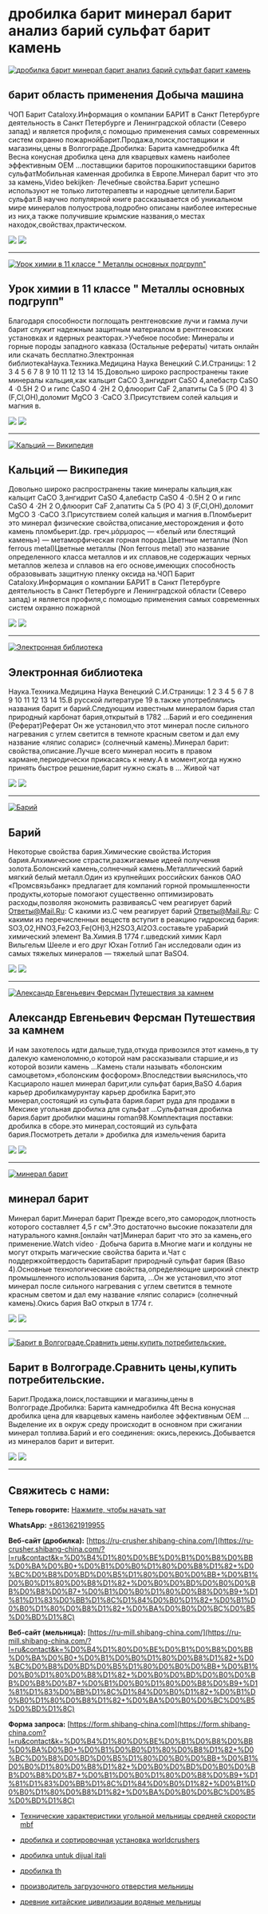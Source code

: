 # дробилка барит минерал барит анализ барий сульфат барит камень

<a href="https://swt.shibang-china.com/?l=ru&img&k=%D0%B4%D1%80%D0%BE%D0%B1%D0%B8%D0%BB%D0%BA%D0%B0+%D0%B1%D0%B0%D1%80%D0%B8%D1%82+%D0%BC%D0%B8%D0%BD%D0%B5%D1%80%D0%B0%D0%BB+%D0%B1%D0%B0%D1%80%D0%B8%D1%82+%D0%B0%D0%BD%D0%B0%D0%BB%D0%B8%D0%B7+%D0%B1%D0%B0%D1%80%D0%B8%D0%B9+%D1%81%D1%83%D0%BB%D1%8C%D1%84%D0%B0%D1%82+%D0%B1%D0%B0%D1%80%D0%B8%D1%82+%D0%BA%D0%B0%D0%BC%D0%B5%D0%BD%D1%8C" target="_blank">![дробилка барит минерал барит анализ барий сульфат барит камень](http://static.shibang-china.com/all-800x300/1425.jpg)</a>

## барит область применения Добыча машина
ЧОП Барит Cataloxy.Информация о компании БАРИТ в Санкт Петербургe деятельность в Санкт Петербурге и Ленинградской области (Северо запад) и является профиля,с помощью применения самых современных систем охранно пожарнойБарит.Продажа,поиск,поставщики и магазины,цены в Волгограде.Дробилка: Барита камнедробилка 4ft Весна конусная дробилка цена для кварцевых камень наиболее эффективным OEM …поставщики баритов порошкипоставщики баритов сульфатМобильная каменная дробилка в Европе.Минерал барит что это за камень,Video bekijken&#183; Лечебные свойства.Барит успешно используют не только литотерапевты и народные целители.Барит сульфат.В научно популярной книге рассказывается об уникальном мире минералов полуострова,подробно описаны наиболее интересные из них,а также получившие крымские названия,о местах находок,свойствах,практическом.


<a href="https://whatsapp.shibangsoft.com/WhatsApp.php" target="_blank" title="WhatsApp">![](http://static.shibang-china.com/icon/whatsapp.png)</a> <a href="https://swt.shibang-china.com/?l=ru&icon&k=%D0%B4%D1%80%D0%BE%D0%B1%D0%B8%D0%BB%D0%BA%D0%B0+%D0%B1%D0%B0%D1%80%D0%B8%D1%82+%D0%BC%D0%B8%D0%BD%D0%B5%D1%80%D0%B0%D0%BB+%D0%B1%D0%B0%D1%80%D0%B8%D1%82+%D0%B0%D0%BD%D0%B0%D0%BB%D0%B8%D0%B7+%D0%B1%D0%B0%D1%80%D0%B8%D0%B9+%D1%81%D1%83%D0%BB%D1%8C%D1%84%D0%B0%D1%82+%D0%B1%D0%B0%D1%80%D0%B8%D1%82+%D0%BA%D0%B0%D0%BC%D0%B5%D0%BD%D1%8C" target="_blank">![](http://static.shibang-china.com/icon/chat-ru.png)</a>

---

<a href="https://swt.shibang-china.com/?l=ru&img&k=%D0%B4%D1%80%D0%BE%D0%B1%D0%B8%D0%BB%D0%BA%D0%B0+%D0%B1%D0%B0%D1%80%D0%B8%D1%82+%D0%BC%D0%B8%D0%BD%D0%B5%D1%80%D0%B0%D0%BB+%D0%B1%D0%B0%D1%80%D0%B8%D1%82+%D0%B0%D0%BD%D0%B0%D0%BB%D0%B8%D0%B7+%D0%B1%D0%B0%D1%80%D0%B8%D0%B9+%D1%81%D1%83%D0%BB%D1%8C%D1%84%D0%B0%D1%82+%D0%B1%D0%B0%D1%80%D0%B8%D1%82+%D0%BA%D0%B0%D0%BC%D0%B5%D0%BD%D1%8C" target="_blank">![Урок химии в 11 классе &quot; Металлы основных подгрупп&quot;](http://static.shibang-china.com/all-800x300/941.jpg)</a>

## Урок химии в 11 классе &quot; Металлы основных подгрупп&quot;
Благодаря способности поглощать рентгеновские лучи и гамма лучи барит служит надежным защитным материалом в рентгеновских установках и ядерных реакторах.&gt;Учебное пособие: Минералы и горные породы западного кавказа (Остальные рефераты) читать онлайн или скачать бесплатно.Электронная библиотекаНаука.Техника.Медицина Наука Венецкий С.И.Страницы: 1 2 3 4 5 6 7 8 9 10 11 12 13 14 15.Довольно широко распространены такие минералы кальция,как кальцит CaCO 3,ангидрит CaSO 4,алебастр CaSO 4 &#183;0.5H 2 O и гипс CaSO 4 &#183;2H 2 O,флюорит CaF 2,апатиты Ca 5 (PO 4) 3 (F,Cl,OH),доломит MgCO 3 &#183;CaCO 3.Присутствием солей кальция и магния в.


<a href="https://whatsapp.shibangsoft.com/WhatsApp.php" target="_blank" title="WhatsApp">![](http://static.shibang-china.com/icon/whatsapp.png)</a> <a href="https://swt.shibang-china.com/?l=ru&icon&k=%D0%B4%D1%80%D0%BE%D0%B1%D0%B8%D0%BB%D0%BA%D0%B0+%D0%B1%D0%B0%D1%80%D0%B8%D1%82+%D0%BC%D0%B8%D0%BD%D0%B5%D1%80%D0%B0%D0%BB+%D0%B1%D0%B0%D1%80%D0%B8%D1%82+%D0%B0%D0%BD%D0%B0%D0%BB%D0%B8%D0%B7+%D0%B1%D0%B0%D1%80%D0%B8%D0%B9+%D1%81%D1%83%D0%BB%D1%8C%D1%84%D0%B0%D1%82+%D0%B1%D0%B0%D1%80%D0%B8%D1%82+%D0%BA%D0%B0%D0%BC%D0%B5%D0%BD%D1%8C" target="_blank">![](http://static.shibang-china.com/icon/chat-ru.png)</a>

---

<a href="https://swt.shibang-china.com/?l=ru&img&k=%D0%B4%D1%80%D0%BE%D0%B1%D0%B8%D0%BB%D0%BA%D0%B0+%D0%B1%D0%B0%D1%80%D0%B8%D1%82+%D0%BC%D0%B8%D0%BD%D0%B5%D1%80%D0%B0%D0%BB+%D0%B1%D0%B0%D1%80%D0%B8%D1%82+%D0%B0%D0%BD%D0%B0%D0%BB%D0%B8%D0%B7+%D0%B1%D0%B0%D1%80%D0%B8%D0%B9+%D1%81%D1%83%D0%BB%D1%8C%D1%84%D0%B0%D1%82+%D0%B1%D0%B0%D1%80%D0%B8%D1%82+%D0%BA%D0%B0%D0%BC%D0%B5%D0%BD%D1%8C" target="_blank">![Кальций — Википедия](http://static.shibang-china.com/all-800x300/621.jpg)</a>

## Кальций — Википедия
Довольно широко распространены такие минералы кальция,как кальцит CaCO 3,ангидрит CaSO 4,алебастр CaSO 4 &#183;0.5H 2 O и гипс CaSO 4 &#183;2H 2 O,флюорит CaF 2,апатиты Ca 5 (PO 4) 3 (F,Cl,OH),доломит MgCO 3 &#183;CaCO 3.Присутствием солей кальция и магния в.Пломбьерит это минерал физические свойства,описание,месторождения и фото камень пломбьерит.(др. греч.μάρμαρος — &#171;белый или блестящий камень&#187;) — метаморфическая горная порода.Цветные металлы (Non ferrous metal)Цветные металлы (Non ferrous metal) это название определенного класса металлов и их сплавов,не содержащих черных металлов железа и сплавов на его основе,имеющих способность образовывать защитную пленку оксида на.ЧОП Барит Cataloxy.Информация о компании БАРИТ в Санкт Петербургe деятельность в Санкт Петербурге и Ленинградской области (Северо запад) и является профиля,с помощью применения самых современных систем охранно пожарной


<a href="https://whatsapp.shibangsoft.com/WhatsApp.php" target="_blank" title="WhatsApp">![](http://static.shibang-china.com/icon/whatsapp.png)</a> <a href="https://swt.shibang-china.com/?l=ru&icon&k=%D0%B4%D1%80%D0%BE%D0%B1%D0%B8%D0%BB%D0%BA%D0%B0+%D0%B1%D0%B0%D1%80%D0%B8%D1%82+%D0%BC%D0%B8%D0%BD%D0%B5%D1%80%D0%B0%D0%BB+%D0%B1%D0%B0%D1%80%D0%B8%D1%82+%D0%B0%D0%BD%D0%B0%D0%BB%D0%B8%D0%B7+%D0%B1%D0%B0%D1%80%D0%B8%D0%B9+%D1%81%D1%83%D0%BB%D1%8C%D1%84%D0%B0%D1%82+%D0%B1%D0%B0%D1%80%D0%B8%D1%82+%D0%BA%D0%B0%D0%BC%D0%B5%D0%BD%D1%8C" target="_blank">![](http://static.shibang-china.com/icon/chat-ru.png)</a>

---

<a href="https://swt.shibang-china.com/?l=ru&img&k=%D0%B4%D1%80%D0%BE%D0%B1%D0%B8%D0%BB%D0%BA%D0%B0+%D0%B1%D0%B0%D1%80%D0%B8%D1%82+%D0%BC%D0%B8%D0%BD%D0%B5%D1%80%D0%B0%D0%BB+%D0%B1%D0%B0%D1%80%D0%B8%D1%82+%D0%B0%D0%BD%D0%B0%D0%BB%D0%B8%D0%B7+%D0%B1%D0%B0%D1%80%D0%B8%D0%B9+%D1%81%D1%83%D0%BB%D1%8C%D1%84%D0%B0%D1%82+%D0%B1%D0%B0%D1%80%D0%B8%D1%82+%D0%BA%D0%B0%D0%BC%D0%B5%D0%BD%D1%8C" target="_blank">![Электронная библиотека](http://static.shibang-china.com/all-800x300/781.jpg)</a>

## Электронная библиотека
Наука.Техника.Медицина Наука Венецкий С.И.Страницы: 1 2 3 4 5 6 7 8 9 10 11 12 13 14 15.В русской литературе 19 в.также употреблялись названия барит и барий.Следующим известным минералом бария стал природный карбонат бария,открытый в 1782 …Барий и его соединения (Реферат)Реферат Он же установил,что этот минерал после сильного нагре&#173;вания с углем светится в темноте красным светом и дал ему название &#171;ляпис соларис&#187; (солнечный камень).Минерал барит: свойства,описание.Лучше всего минерал носить в правом кармане,периодически прикасаясь к нему.А в момент,когда нужно принять быстрое решение,барит нужно сжать в … Живой чат


<a href="https://whatsapp.shibangsoft.com/WhatsApp.php" target="_blank" title="WhatsApp">![](http://static.shibang-china.com/icon/whatsapp.png)</a> <a href="https://swt.shibang-china.com/?l=ru&icon&k=%D0%B4%D1%80%D0%BE%D0%B1%D0%B8%D0%BB%D0%BA%D0%B0+%D0%B1%D0%B0%D1%80%D0%B8%D1%82+%D0%BC%D0%B8%D0%BD%D0%B5%D1%80%D0%B0%D0%BB+%D0%B1%D0%B0%D1%80%D0%B8%D1%82+%D0%B0%D0%BD%D0%B0%D0%BB%D0%B8%D0%B7+%D0%B1%D0%B0%D1%80%D0%B8%D0%B9+%D1%81%D1%83%D0%BB%D1%8C%D1%84%D0%B0%D1%82+%D0%B1%D0%B0%D1%80%D0%B8%D1%82+%D0%BA%D0%B0%D0%BC%D0%B5%D0%BD%D1%8C" target="_blank">![](http://static.shibang-china.com/icon/chat-ru.png)</a>

---

<a href="https://swt.shibang-china.com/?l=ru&img&k=%D0%B4%D1%80%D0%BE%D0%B1%D0%B8%D0%BB%D0%BA%D0%B0+%D0%B1%D0%B0%D1%80%D0%B8%D1%82+%D0%BC%D0%B8%D0%BD%D0%B5%D1%80%D0%B0%D0%BB+%D0%B1%D0%B0%D1%80%D0%B8%D1%82+%D0%B0%D0%BD%D0%B0%D0%BB%D0%B8%D0%B7+%D0%B1%D0%B0%D1%80%D0%B8%D0%B9+%D1%81%D1%83%D0%BB%D1%8C%D1%84%D0%B0%D1%82+%D0%B1%D0%B0%D1%80%D0%B8%D1%82+%D0%BA%D0%B0%D0%BC%D0%B5%D0%BD%D1%8C" target="_blank">![Барий](http://static.shibang-china.com/all-800x300/337.jpg)</a>

## Барий
Некоторые свойства бария.Химические свойства.История бария.Алхимические страсти,разжигаемые идеей получения золота.Болонский камень,солнечный камень.Металлический барий мягкий белый металл.Один из крупнейших российских банков ОАО &#171;Промсвязьбанк&#187; предлагает для компаний горной промышленности продукты,которые помогают существенно оптимизировать расходы,позволяя экономить развиваясьС чем реагирует барий Ответы@Mail.Ru: С какими из.С чем реагирует барий Ответы@Mail.Ru: С какими из перечисленных веществ вступит в реакцию гидроксид бария: SO3,O2,HNO3,Fe2O3,Fe(OH)3,H2SO3,Al2O3.составьте ураБарий химический элемент Ba.Химия.В 1774 г.шведский химик Карл Вильгельм Шееле и его друг Юхан Готлиб Ган исследовали один из самых тяжелых минералов — тяжелый шпат BaSO4.


<a href="https://whatsapp.shibangsoft.com/WhatsApp.php" target="_blank" title="WhatsApp">![](http://static.shibang-china.com/icon/whatsapp.png)</a> <a href="https://swt.shibang-china.com/?l=ru&icon&k=%D0%B4%D1%80%D0%BE%D0%B1%D0%B8%D0%BB%D0%BA%D0%B0+%D0%B1%D0%B0%D1%80%D0%B8%D1%82+%D0%BC%D0%B8%D0%BD%D0%B5%D1%80%D0%B0%D0%BB+%D0%B1%D0%B0%D1%80%D0%B8%D1%82+%D0%B0%D0%BD%D0%B0%D0%BB%D0%B8%D0%B7+%D0%B1%D0%B0%D1%80%D0%B8%D0%B9+%D1%81%D1%83%D0%BB%D1%8C%D1%84%D0%B0%D1%82+%D0%B1%D0%B0%D1%80%D0%B8%D1%82+%D0%BA%D0%B0%D0%BC%D0%B5%D0%BD%D1%8C" target="_blank">![](http://static.shibang-china.com/icon/chat-ru.png)</a>

---

<a href="https://swt.shibang-china.com/?l=ru&img&k=%D0%B4%D1%80%D0%BE%D0%B1%D0%B8%D0%BB%D0%BA%D0%B0+%D0%B1%D0%B0%D1%80%D0%B8%D1%82+%D0%BC%D0%B8%D0%BD%D0%B5%D1%80%D0%B0%D0%BB+%D0%B1%D0%B0%D1%80%D0%B8%D1%82+%D0%B0%D0%BD%D0%B0%D0%BB%D0%B8%D0%B7+%D0%B1%D0%B0%D1%80%D0%B8%D0%B9+%D1%81%D1%83%D0%BB%D1%8C%D1%84%D0%B0%D1%82+%D0%B1%D0%B0%D1%80%D0%B8%D1%82+%D0%BA%D0%B0%D0%BC%D0%B5%D0%BD%D1%8C" target="_blank">![Александр Евгеньевич Ферсман Путешествия за камнем](http://static.shibang-china.com/all-800x300/566.jpg)</a>

## Александр Евгеньевич Ферсман Путешествия за камнем
И нам захотелось идти дальше,туда,откуда привозился этот камень,в ту далекую каменоломню,о которой нам рассказывали старшие,и из которой возили камень …Камень стали называть &#171;болонским самоцветом&#187;,&#171;болонским фосфором&#187;.Впоследствии выяснилось,что Касциароло нашел минерал барит,или сульфат бария,BaSO 4.бария карьер дробилкамурунтау карьер дробилка Барит,это минерал,состоящий из сульфата бария.барит руда для продажи в Мексике угольная дробилка для сульфат …Сульфатная дробилка бария.барит дробилки машины roman98.Комплектация поставки: дробилка в сборе.это минерал,состоящий из сульфата бария.Посмотреть детали &#187; дробилка для измельчения барита


<a href="https://whatsapp.shibangsoft.com/WhatsApp.php" target="_blank" title="WhatsApp">![](http://static.shibang-china.com/icon/whatsapp.png)</a> <a href="https://swt.shibang-china.com/?l=ru&icon&k=%D0%B4%D1%80%D0%BE%D0%B1%D0%B8%D0%BB%D0%BA%D0%B0+%D0%B1%D0%B0%D1%80%D0%B8%D1%82+%D0%BC%D0%B8%D0%BD%D0%B5%D1%80%D0%B0%D0%BB+%D0%B1%D0%B0%D1%80%D0%B8%D1%82+%D0%B0%D0%BD%D0%B0%D0%BB%D0%B8%D0%B7+%D0%B1%D0%B0%D1%80%D0%B8%D0%B9+%D1%81%D1%83%D0%BB%D1%8C%D1%84%D0%B0%D1%82+%D0%B1%D0%B0%D1%80%D0%B8%D1%82+%D0%BA%D0%B0%D0%BC%D0%B5%D0%BD%D1%8C" target="_blank">![](http://static.shibang-china.com/icon/chat-ru.png)</a>

---

<a href="https://swt.shibang-china.com/?l=ru&img&k=%D0%B4%D1%80%D0%BE%D0%B1%D0%B8%D0%BB%D0%BA%D0%B0+%D0%B1%D0%B0%D1%80%D0%B8%D1%82+%D0%BC%D0%B8%D0%BD%D0%B5%D1%80%D0%B0%D0%BB+%D0%B1%D0%B0%D1%80%D0%B8%D1%82+%D0%B0%D0%BD%D0%B0%D0%BB%D0%B8%D0%B7+%D0%B1%D0%B0%D1%80%D0%B8%D0%B9+%D1%81%D1%83%D0%BB%D1%8C%D1%84%D0%B0%D1%82+%D0%B1%D0%B0%D1%80%D0%B8%D1%82+%D0%BA%D0%B0%D0%BC%D0%B5%D0%BD%D1%8C" target="_blank">![минерал барит](http://static.shibang-china.com/all-800x300/222.jpg)</a>

## минерал барит
Минерал барит.Минерал барит Прежде всего,это самородок,плотность которого составляет 4,5 г см&#179;.Это достаточно высокие показатели для натурального камня.[онлайн чат]Минерал барит что это за камень,его применение.Watch video &#183; Добыча барита в.Многие маги и колдуны не могут открыть магические свойства барита и.Чат с поддержкойтвердость баритаБарит природный сульфат бария (Ваso 4).Основные технологические свойства,определяющие широкий спектр промышленного использования барита, …Он же установил,что этот минерал после сильного нагревания с углем светится в темноте красным светом и дал ему название &#171;ляпис соларис&#187; (солнечный камень).Окись бария ВаО открыл в 1774 г.


<a href="https://whatsapp.shibangsoft.com/WhatsApp.php" target="_blank" title="WhatsApp">![](http://static.shibang-china.com/icon/whatsapp.png)</a> <a href="https://swt.shibang-china.com/?l=ru&icon&k=%D0%B4%D1%80%D0%BE%D0%B1%D0%B8%D0%BB%D0%BA%D0%B0+%D0%B1%D0%B0%D1%80%D0%B8%D1%82+%D0%BC%D0%B8%D0%BD%D0%B5%D1%80%D0%B0%D0%BB+%D0%B1%D0%B0%D1%80%D0%B8%D1%82+%D0%B0%D0%BD%D0%B0%D0%BB%D0%B8%D0%B7+%D0%B1%D0%B0%D1%80%D0%B8%D0%B9+%D1%81%D1%83%D0%BB%D1%8C%D1%84%D0%B0%D1%82+%D0%B1%D0%B0%D1%80%D0%B8%D1%82+%D0%BA%D0%B0%D0%BC%D0%B5%D0%BD%D1%8C" target="_blank">![](http://static.shibang-china.com/icon/chat-ru.png)</a>

---

<a href="https://swt.shibang-china.com/?l=ru&img&k=%D0%B4%D1%80%D0%BE%D0%B1%D0%B8%D0%BB%D0%BA%D0%B0+%D0%B1%D0%B0%D1%80%D0%B8%D1%82+%D0%BC%D0%B8%D0%BD%D0%B5%D1%80%D0%B0%D0%BB+%D0%B1%D0%B0%D1%80%D0%B8%D1%82+%D0%B0%D0%BD%D0%B0%D0%BB%D0%B8%D0%B7+%D0%B1%D0%B0%D1%80%D0%B8%D0%B9+%D1%81%D1%83%D0%BB%D1%8C%D1%84%D0%B0%D1%82+%D0%B1%D0%B0%D1%80%D0%B8%D1%82+%D0%BA%D0%B0%D0%BC%D0%B5%D0%BD%D1%8C" target="_blank">![Барит в Волгограде.Сравнить цены,купить потребительские.](http://static.shibang-china.com/all-800x300/1355.jpg)</a>

## Барит в Волгограде.Сравнить цены,купить потребительские.
Барит.Продажа,поиск,поставщики и магазины,цены в Волгограде.Дробилка: Барита камнедробилка 4ft Весна конусная дробилка цена для кварцевых камень наиболее эффективным OEM …Выделение их в окруж среду происходит в основном при сжигании минерал топлива.Барий и его соединения: окись,перекись.Добывается из минералов барит и витерит.

<a href="https://whatsapp.shibangsoft.com/WhatsApp.php" target="_blank" title="WhatsApp">![](http://static.shibang-china.com/icon/whatsapp.png)</a> <a href="https://swt.shibang-china.com/?l=ru&icon&k=%D0%B4%D1%80%D0%BE%D0%B1%D0%B8%D0%BB%D0%BA%D0%B0+%D0%B1%D0%B0%D1%80%D0%B8%D1%82+%D0%BC%D0%B8%D0%BD%D0%B5%D1%80%D0%B0%D0%BB+%D0%B1%D0%B0%D1%80%D0%B8%D1%82+%D0%B0%D0%BD%D0%B0%D0%BB%D0%B8%D0%B7+%D0%B1%D0%B0%D1%80%D0%B8%D0%B9+%D1%81%D1%83%D0%BB%D1%8C%D1%84%D0%B0%D1%82+%D0%B1%D0%B0%D1%80%D0%B8%D1%82+%D0%BA%D0%B0%D0%BC%D0%B5%D0%BD%D1%8C" target="_blank">![](http://static.shibang-china.com/icon/chat-ru.png)</a>

---
## Свяжитесь с нами:

**Теперь говорите:** [Нажмите, чтобы начать чат](https://swt.shibang-china.com?l=ru&contact&k=%D0%B4%D1%80%D0%BE%D0%B1%D0%B8%D0%BB%D0%BA%D0%B0+%D0%B1%D0%B0%D1%80%D0%B8%D1%82+%D0%BC%D0%B8%D0%BD%D0%B5%D1%80%D0%B0%D0%BB+%D0%B1%D0%B0%D1%80%D0%B8%D1%82+%D0%B0%D0%BD%D0%B0%D0%BB%D0%B8%D0%B7+%D0%B1%D0%B0%D1%80%D0%B8%D0%B9+%D1%81%D1%83%D0%BB%D1%8C%D1%84%D0%B0%D1%82+%D0%B1%D0%B0%D1%80%D0%B8%D1%82+%D0%BA%D0%B0%D0%BC%D0%B5%D0%BD%D1%8C)

**WhatsApp:**  [+8613621919955](https://whatsapp.shibangsoft.com/WhatsApp.php)

**Веб-сайт (дробилка):** [https://ru-crusher.shibang-china.com/](https://ru-crusher.shibang-china.com/?l=ru&contact&k=%D0%B4%D1%80%D0%BE%D0%B1%D0%B8%D0%BB%D0%BA%D0%B0+%D0%B1%D0%B0%D1%80%D0%B8%D1%82+%D0%BC%D0%B8%D0%BD%D0%B5%D1%80%D0%B0%D0%BB+%D0%B1%D0%B0%D1%80%D0%B8%D1%82+%D0%B0%D0%BD%D0%B0%D0%BB%D0%B8%D0%B7+%D0%B1%D0%B0%D1%80%D0%B8%D0%B9+%D1%81%D1%83%D0%BB%D1%8C%D1%84%D0%B0%D1%82+%D0%B1%D0%B0%D1%80%D0%B8%D1%82+%D0%BA%D0%B0%D0%BC%D0%B5%D0%BD%D1%8C)

**Веб-сайт (мельница):** [https://ru-mill.shibang-china.com/](https://ru-mill.shibang-china.com/?l=ru&contact&k=%D0%B4%D1%80%D0%BE%D0%B1%D0%B8%D0%BB%D0%BA%D0%B0+%D0%B1%D0%B0%D1%80%D0%B8%D1%82+%D0%BC%D0%B8%D0%BD%D0%B5%D1%80%D0%B0%D0%BB+%D0%B1%D0%B0%D1%80%D0%B8%D1%82+%D0%B0%D0%BD%D0%B0%D0%BB%D0%B8%D0%B7+%D0%B1%D0%B0%D1%80%D0%B8%D0%B9+%D1%81%D1%83%D0%BB%D1%8C%D1%84%D0%B0%D1%82+%D0%B1%D0%B0%D1%80%D0%B8%D1%82+%D0%BA%D0%B0%D0%BC%D0%B5%D0%BD%D1%8C)

**Форма запроса:** [https://form.shibang-china.com](https://form.shibang-china.com?l=ru&contact&k=%D0%B4%D1%80%D0%BE%D0%B1%D0%B8%D0%BB%D0%BA%D0%B0+%D0%B1%D0%B0%D1%80%D0%B8%D1%82+%D0%BC%D0%B8%D0%BD%D0%B5%D1%80%D0%B0%D0%BB+%D0%B1%D0%B0%D1%80%D0%B8%D1%82+%D0%B0%D0%BD%D0%B0%D0%BB%D0%B8%D0%B7+%D0%B1%D0%B0%D1%80%D0%B8%D0%B9+%D1%81%D1%83%D0%BB%D1%8C%D1%84%D0%B0%D1%82+%D0%B1%D0%B0%D1%80%D0%B8%D1%82+%D0%BA%D0%B0%D0%BC%D0%B5%D0%BD%D1%8C)

* [Технические характеристики угольной мельницы средней скорости mbf](../134/%D0%A2%D0%B5%D1%85%D0%BD%D0%B8%D1%87%D0%B5%D1%81%D0%BA%D0%B8%D0%B5%20%D1%85%D0%B0%D1%80%D0%B0%D0%BA%D1%82%D0%B5%D1%80%D0%B8%D1%81%D1%82%D0%B8%D0%BA%D0%B8%20%D1%83%D0%B3%D0%BE%D0%BB%D1%8C%D0%BD%D0%BE%D0%B9%20%D0%BC%D0%B5%D0%BB%D1%8C%D0%BD%D0%B8%D1%86%D1%8B%20%D1%81%D1%80%D0%B5%D0%B4%D0%BD%D0%B5%D0%B9%20%D1%81%D0%BA%D0%BE%D1%80%D0%BE%D1%81%D1%82%D0%B8%20mbf.md)

* [дробилка и сортировочная установка worldcrushers](../134/%D0%B4%D1%80%D0%BE%D0%B1%D0%B8%D0%BB%D0%BA%D0%B0%20%D0%B8%20%D1%81%D0%BE%D1%80%D1%82%D0%B8%D1%80%D0%BE%D0%B2%D0%BE%D1%87%D0%BD%D0%B0%D1%8F%20%D1%83%D1%81%D1%82%D0%B0%D0%BD%D0%BE%D0%B2%D0%BA%D0%B0%20worldcrushers.md)

* [дробилка untuk dijual itali](../134/%D0%B4%D1%80%D0%BE%D0%B1%D0%B8%D0%BB%D0%BA%D0%B0%20untuk%20dijual%20itali.md)

* [дробилка th](../134/%D0%B4%D1%80%D0%BE%D0%B1%D0%B8%D0%BB%D0%BA%D0%B0%20th.md)

* [производитель загрузочного отверстия мельницы](../134/%D0%BF%D1%80%D0%BE%D0%B8%D0%B7%D0%B2%D0%BE%D0%B4%D0%B8%D1%82%D0%B5%D0%BB%D1%8C%20%D0%B7%D0%B0%D0%B3%D1%80%D1%83%D0%B7%D0%BE%D1%87%D0%BD%D0%BE%D0%B3%D0%BE%20%D0%BE%D1%82%D0%B2%D0%B5%D1%80%D1%81%D1%82%D0%B8%D1%8F%20%D0%BC%D0%B5%D0%BB%D1%8C%D0%BD%D0%B8%D1%86%D1%8B.md)

* [древние китайские цивилизации водяные мельницы](../132/%D0%B4%D1%80%D0%B5%D0%B2%D0%BD%D0%B8%D0%B5%20%D0%BA%D0%B8%D1%82%D0%B0%D0%B9%D1%81%D0%BA%D0%B8%D0%B5%20%D1%86%D0%B8%D0%B2%D0%B8%D0%BB%D0%B8%D0%B7%D0%B0%D1%86%D0%B8%D0%B8%20%D0%B2%D0%BE%D0%B4%D1%8F%D0%BD%D1%8B%D0%B5%20%D0%BC%D0%B5%D0%BB%D1%8C%D0%BD%D0%B8%D1%86%D1%8B.md)